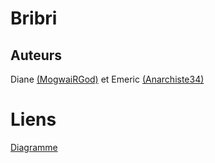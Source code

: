 # Bribri

## Auteurs
Diane [(MogwaiRGod)](https://github.com/MogwaiRGod) et Emeric [(Anarchiste34)](https://github.com/Anarchiste34)

# Liens
[Diagramme](https://app.diagrams.net/#G1uwFk3o9vUXjJ9Ba2UZFrC2Oxke5uVv8p)
